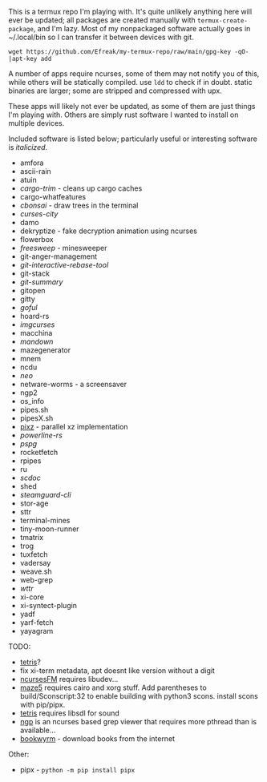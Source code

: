 This is a termux repo I'm playing with. It's quite unlikely anything here will ever be updated; all packages are created manually with `termux-create-package`, and I'm lazy. Most of my nonpackaged software actually goes in ~/.local/bin so I can transfer it between devices with git.

```
wget https://github.com/Efreak/my-termux-repo/raw/main/gpg-key -qO-|apt-key add
```

A number of apps require ncurses, some of them may not notify you of this, while others will be statically compiled. use `ldd` to check if in doubt. static binaries are larger; some are stripped and compressed with upx.

These apps will likely not ever be updated, as some of them are just things I'm playing with. Others are simply rust software I wanted to install on multiple devices.

Included software is listed below; particularly useful or interesting software is *italicized*.

- amfora
- ascii-rain
- atuin
- *cargo-trim* - cleans up cargo caches
- cargo-whatfeatures
- *cbonsai* - draw trees in the terminal
- *curses-city*
- damo
- dekryptize - fake decryption animation using ncurses
- flowerbox
- *freesweep* - minesweeper
- git-anger-management
- *git-interactive-rebase-tool*
- git-stack
- *git-summary*
- gitopen
- gitty
- *goful*
- hoard-rs
- *imgcurses*
- macchina
- *mandown*
- mazegenerator
- mnem
- ncdu
- *neo*
- netware-worms - a screensaver
- ngp2
- os_info
- pipes.sh
- pipesX.sh
- [pixz](https://github.com/vasi/pixz/tree/1eb74e8ee812177f01b324af77e91d4c3aa4ef59) - parallel xz implementation
- *powerline-rs*
- *pspg*
- rocketfetch
- rpipes
- ru
- *scdoc*
- shed
- *steamguard-cli*
- stor-age
- sttr
- terminal-mines
- tiny-moon-runner
- tmatrix
- trog
- tuxfetch
- vadersay
- weave.sh
- web-grep
- *wttr*
- xi-core
- xi-syntect-plugin
- yadf
- yarf-fetch
- yayagram

TODO:

- [tetris](https://github.com/samtay/tetris)?
- fix xi-term metadata, apt doesnt like version without a digit
- [ncursesFM](https://github.com/FedeDP/ncursesFM) requires libudev...
- [maze5](http://www.fiveoclock.de/?page_id=81) requires cairo and xorg stuff. Add parentheses to build/Sconscript:32 to enable building with python3 scons. install scons with pip/pipx.
- [tetris](https://github.com/brenns10/tetris) requires libsdl for sound
- [ngp](https://github.com/jonathanklee/ngp) is an ncurses based grep viewer that requires more pthread than is available...
- [bookwyrm](https://github.com/tmplt/bookwyrm) - download books from the internet

Other:

- pipx - `python -m pip install pipx`
